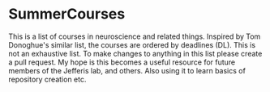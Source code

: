 # SummerCourses

This is a list of courses in neuroscience and related things. Inspired by Tom Donoghue's similar list, the courses are ordered by deadlines (DL). This is not an exhaustive list. To make changes to anything in this list please create a pull request. My hope is this becomes a useful resource for future members of the Jefferis lab, and others. Also using it to learn basics of repository creation etc. 
